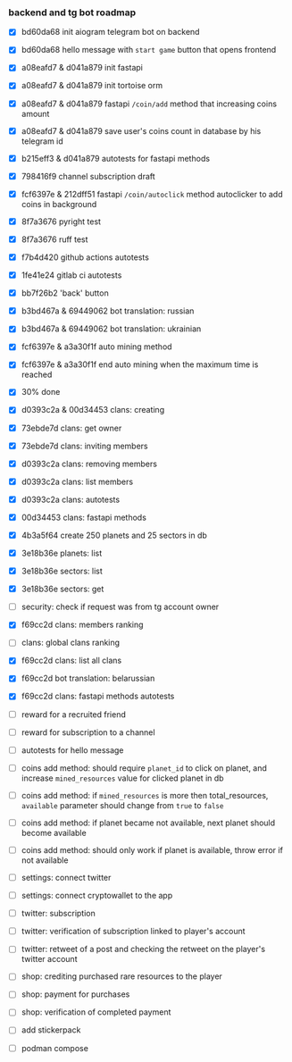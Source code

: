 ### backend and tg bot roadmap

- [x] bd60da68 init aiogram telegram bot on backend
- [x] bd60da68 hello message with `start game` button that opens frontend
- [x] a08eafd7 & d041a879 init fastapi
- [x] a08eafd7 & d041a879 init tortoise orm
- [x] a08eafd7 & d041a879 fastapi `/coin/add` method that increasing coins amount
- [x] a08eafd7 & d041a879 save user's coins count in database by his telegram id
- [x] b215eff3 & d041a879 autotests for fastapi methods
- [x] 798416f9 channel subscription draft
- [x] fcf6397e & 212dff51 fastapi `/coin/autoclick` method autoclicker to add coins in background
- [x] 8f7a3676 pyright test
- [x] 8f7a3676 ruff test
- [x] f7b4d420 github actions autotests
- [x] 1fe41e24 gitlab ci autotests
- [x] bb7f26b2 'back' button
- [x] b3bd467a & 69449062 bot translation: russian
- [x] b3bd467a & 69449062 bot translation: ukrainian
- [x] fcf6397e & a3a30f1f auto mining method
- [x] fcf6397e & a3a30f1f end auto mining when the maximum time is reached
- [x] 30% done
- [x] d0393c2a & 00d34453 clans: creating
- [x] 73ebde7d clans: get owner
- [x] 73ebde7d clans: inviting members
- [x] d0393c2a clans: removing members
- [x] d0393c2a clans: list members
- [x] d0393c2a clans: autotests
- [x] 00d34453 clans: fastapi methods
- [x] 4b3a5f64 create 250 planets and 25 sectors in db
- [x] 3e18b36e planets: list
- [x] 3e18b36e sectors: list
- [x] 3e18b36e sectors: get
- [ ] security: check if request was from tg account owner
- [x] f69cc2d clans: members ranking
- [ ] clans: global clans ranking
- [x] f69cc2d clans: list all clans
- [x] f69cc2d bot translation: belarussian
- [x] f69cc2d clans: fastapi methods autotests
- [ ] reward for a recruited friend
- [ ] reward for subscription to a channel
- [ ] autotests for hello message
- [ ] coins add method: should require `planet_id` to click on planet, and increase `mined_resources` value for clicked planet in db
- [ ] coins add method: if `mined_resources` is more then total_resources, `available` parameter should change from `true` to `false`
- [ ] coins add method: if planet became not available, next planet should become available
- [ ] coins add method: should only work if planet is available, throw error if not available
- [ ] settings: connect twitter
- [ ] settings: connect cryptowallet to the app
- [ ] twitter: subscription
- [ ] twitter: verification of subscription linked to player's account
- [ ] twitter: retweet of a post and checking the retweet on the player's twitter account
- [ ] shop: crediting purchased rare resources to the player
- [ ] shop: payment for purchases
- [ ] shop: verification of completed payment
- [ ] add stickerpack
- [ ] podman compose

